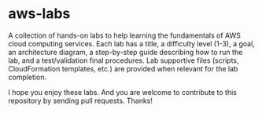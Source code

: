 # aws-labs
A collection of hands-on labs to help learning the fundamentals of AWS cloud computing services. Each lab has a title, a difficulty level (1-3), a goal, an architecture diagram, a step-by-step guide describing how to run the lab, and a test/validation final procedures. Lab supportive files (scripts, CloudFormation templates, etc.) are provided when relevant for the lab completion.

I hope you enjoy these labs. And you are welcome to contribute to this repository by sending pull requests. Thanks!
